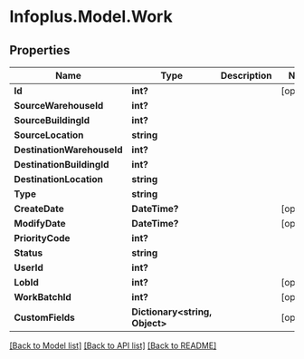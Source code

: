 # Infoplus.Model.Work
## Properties

Name | Type | Description | Notes
------------ | ------------- | ------------- | -------------
**Id** | **int?** |  | [optional] 
**SourceWarehouseId** | **int?** |  | 
**SourceBuildingId** | **int?** |  | 
**SourceLocation** | **string** |  | 
**DestinationWarehouseId** | **int?** |  | 
**DestinationBuildingId** | **int?** |  | 
**DestinationLocation** | **string** |  | 
**Type** | **string** |  | 
**CreateDate** | **DateTime?** |  | [optional] 
**ModifyDate** | **DateTime?** |  | [optional] 
**PriorityCode** | **int?** |  | 
**Status** | **string** |  | 
**UserId** | **int?** |  | 
**LobId** | **int?** |  | [optional] 
**WorkBatchId** | **int?** |  | [optional] 
**CustomFields** | **Dictionary&lt;string, Object&gt;** |  | [optional] 

[[Back to Model list]](../README.md#documentation-for-models) [[Back to API list]](../README.md#documentation-for-api-endpoints) [[Back to README]](../README.md)

